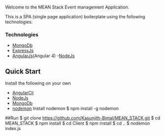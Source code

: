 Welcome to the MEAN Stack Event management Application.

This is a SPA (single page application) boilerplate using the following technologies:

###  Technologies
- [MongoDb](http://www.mongodb.org/)
- [ExpressJs](http://expressjs.com/)
- [AngularJs](http://angularjs.org/)(Angular 4)
-[NodeJs](http://nodejs.org/)

## Quick Start
Install the following on your own
- [AngularCli](https://cli.angular.io/)
- [NodeJs](http://nodejs.org/)
- [MongoDb](http://www.mongodb.org/)
- [nodemon](https://nodemon.io/)
Install nodemon
$ npm install -g nodemon

##Run
$ git clone https://github.com/Kasunjith-Bimal/MEAN_STACK.git
$ cd MEAN_STACK
$ npm install 
$ cd Client
$ npm install
$ cd ..
$ nodemon index.js



